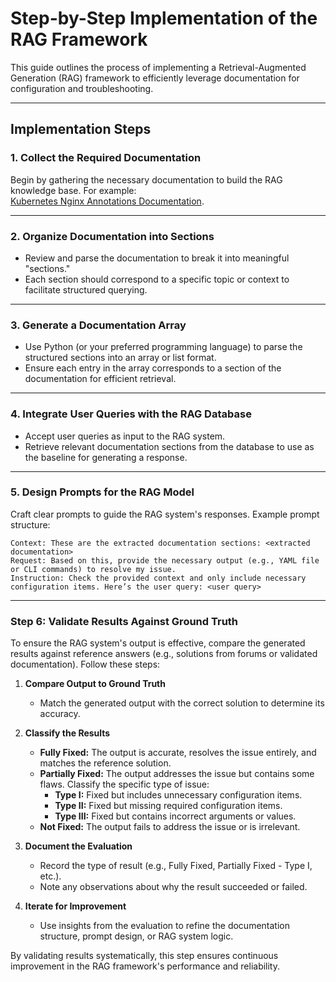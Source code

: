 # Step-by-Step Implementation of the RAG Framework

This guide outlines the process of implementing a Retrieval-Augmented Generation (RAG) framework to efficiently leverage documentation for configuration and troubleshooting.

---

## Implementation Steps

### 1. Collect the Required Documentation
Begin by gathering the necessary documentation to build the RAG knowledge base. For example:  
[Kubernetes Nginx Annotations Documentation](https://github.com/kubernetes/ingress-nginx/blob/main/docs/user-guide/nginx-configuration/annotations.md).

---

### 2. Organize Documentation into Sections
- Review and parse the documentation to break it into meaningful "sections."
- Each section should correspond to a specific topic or context to facilitate structured querying.

---

### 3. Generate a Documentation Array
- Use Python (or your preferred programming language) to parse the structured sections into an array or list format.
- Ensure each entry in the array corresponds to a section of the documentation for efficient retrieval.

---

### 4. Integrate User Queries with the RAG Database
- Accept user queries as input to the RAG system.
- Retrieve relevant documentation sections from the database to use as the baseline for generating a response.

---

### 5. Design Prompts for the RAG Model
Craft clear prompts to guide the RAG system's responses. Example prompt structure:
```text
Context: These are the extracted documentation sections: <extracted documentation>
Request: Based on this, provide the necessary output (e.g., YAML file or CLI commands) to resolve my issue.
Instruction: Check the provided context and only include necessary configuration items. Here’s the user query: <user query>
```

---
### Step 6: Validate Results Against Ground Truth

To ensure the RAG system's output is effective, compare the generated results against reference answers (e.g., solutions from forums or validated documentation). Follow these steps:

1. **Compare Output to Ground Truth**
   - Match the generated output with the correct solution to determine its accuracy.

2. **Classify the Results**
   - **Fully Fixed:** The output is accurate, resolves the issue entirely, and matches the reference solution.
   - **Partially Fixed:** The output addresses the issue but contains some flaws. Classify the specific type of issue:
     - **Type I:** Fixed but includes unnecessary configuration items.
     - **Type II:** Fixed but missing required configuration items.
     - **Type III:** Fixed but contains incorrect arguments or values.
   - **Not Fixed:** The output fails to address the issue or is irrelevant.

3. **Document the Evaluation**
   - Record the type of result (e.g., Fully Fixed, Partially Fixed - Type I, etc.).
   - Note any observations about why the result succeeded or failed.

4. **Iterate for Improvement**
   - Use insights from the evaluation to refine the documentation structure, prompt design, or RAG system logic.

By validating results systematically, this step ensures continuous improvement in the RAG framework's performance and reliability.
